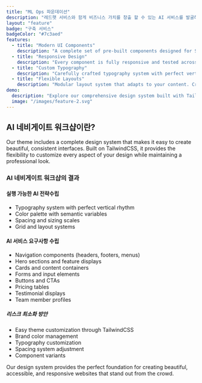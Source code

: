 ```yaml
---
title: "ML Ops 파운데이션"
description: "레드햇 서비스와 함게 비즈니스 가치를 창출 할 수 있는 AI 서비스를 발굴하고 프로토타입을 구현합니다."
layout: "feature"
badge: "구축 서비스"
badgeColor: "#7c3aed"
features:
  - title: "Modern UI Components"
    description: "A complete set of pre-built components designed for SaaS websites. From navigation bars to pricing tables, everything you need is included."
  - title: "Responsive Design"
    description: "Every component is fully responsive and tested across all device sizes. Your website will look great on everything from phones to large displays."
  - title: "Custom Typography"
    description: "Carefully crafted typography system with perfect vertical rhythm. Easily customize fonts and sizes to match your brand guidelines."
  - title: "Flexible Layouts"
    description: "Modular layout system that adapts to your content. Create unique page layouts while maintaining consistent spacing and alignment."
demo:
  description: "Explore our comprehensive design system built with TailwindCSS."
  image: "/images/feature-2.svg"
---
```


## AI 네비게이트 워크샵이란?

Our theme includes a complete design system that makes it easy to create beautiful, consistent interfaces. Built on TailwindCSS, it provides the flexibility to customize every aspect of your design while maintaining a professional look.

### AI 네비게이트 워크샵의 결과

#### 실행 가능한 AI 전략수립
- Typography system with perfect vertical rhythm
- Color palette with semantic variables
- Spacing and sizing scales
- Grid and layout systems

#### AI 서비스 요구사항 수립 
- Navigation components (headers, footers, menus)
- Hero sections and feature displays
- Cards and content containers
- Forms and input elements
- Buttons and CTAs
- Pricing tables
- Testimonial displays
- Team member profiles

##### 리스크 최소화 방안
- Easy theme customization through TailwindCSS
- Brand color management
- Typography customization
- Spacing system adjustment
- Component variants

Our design system provides the perfect foundation for creating beautiful, accessible, and responsive websites that stand out from the crowd.
